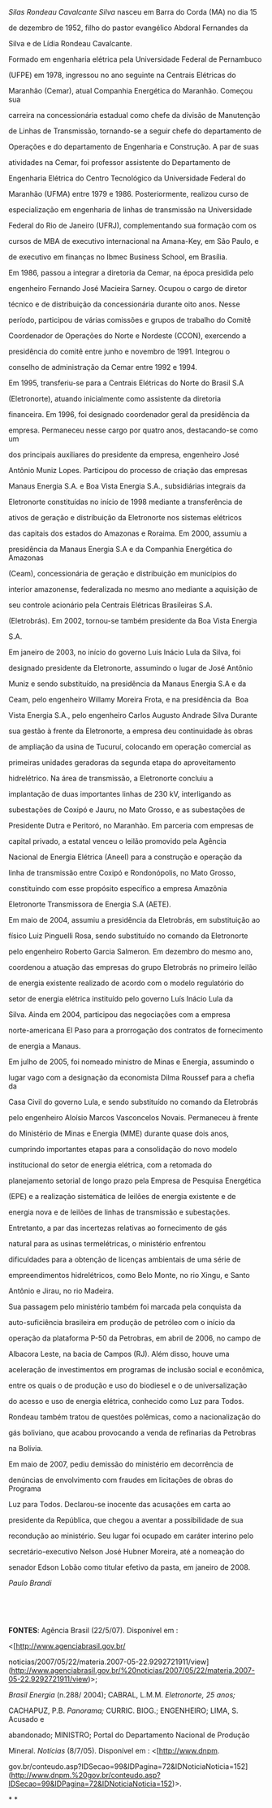 

 



*Silas Rondeau Cavalcante Silva* nasceu em Barra do Corda (MA) no dia 15

de dezembro de 1952, filho do pastor evangélico Abdoral Fernandes da

Silva e de Lídia Rondeau Cavalcante.



Formado em engenharia elétrica pela Universidade Federal de Pernambuco

(UFPE) em 1978, ingressou no ano seguinte na Centrais Elétricas do

Maranhão (Cemar), atual Companhia Energética do Maranhão. Começou sua

carreira na concessionária estadual como chefe da divisão de Manutenção

de Linhas de Transmissão, tornando-se a seguir chefe do departamento de

Operações e do departamento de Engenharia e Construção. A par de suas

atividades na Cemar, foi professor assistente do Departamento de

Engenharia Elétrica do Centro Tecnológico da Universidade Federal do

Maranhão (UFMA) entre 1979 e 1986. Posteriormente, realizou curso de

especialização em engenharia de linhas de transmissão na Universidade

Federal do Rio de Janeiro (UFRJ), complementando sua formação com os

cursos de MBA de executivo internacional na Amana-Key, em São Paulo, e

de executivo em finanças no Ibmec Business School, em Brasília.



Em 1986, passou a integrar a diretoria da Cemar, na época presidida pelo

engenheiro Fernando José Macieira Sarney. Ocupou o cargo de diretor

técnico e de distribuição da concessionária durante oito anos. Nesse

período, participou de várias comissões e grupos de trabalho do Comitê

Coordenador de Operações do Norte e Nordeste (CCON), exercendo a

presidência do comitê entre junho e novembro de 1991. Integrou o

conselho de administração da Cemar entre 1992 e 1994.



Em 1995, transferiu-se para a Centrais Elétricas do Norte do Brasil S.A

(Eletronorte), atuando inicialmente como assistente da diretoria

financeira. Em 1996, foi designado coordenador geral da presidência da

empresa. Permaneceu nesse cargo por quatro anos, destacando-se como um

dos principais auxiliares do presidente da empresa, engenheiro José

Antônio Muniz Lopes. Participou do processo de criação das empresas

Manaus Energia S.A. e Boa Vista Energia S.A., subsidiárias integrais da

Eletronorte constituídas no início de 1998 mediante a transferência de

ativos de geração e distribuição da Eletronorte nos sistemas elétricos

das capitais dos estados do Amazonas e Roraima. Em 2000, assumiu a

presidência da Manaus Energia S.A e da Companhia Energética do Amazonas

(Ceam), concessionária de geração e distribuição em municípios do

interior amazonense, federalizada no mesmo ano mediante a aquisição de

seu controle acionário pela Centrais Elétricas Brasileiras S.A.

(Eletrobrás). Em 2002, tornou-se também presidente da Boa Vista Energia

S.A.



Em janeiro de 2003, no início do governo Luís Inácio Lula da Silva, foi

designado presidente da Eletronorte, assumindo o lugar de José Antônio

Muniz e sendo substituído, na presidência da Manaus Energia S.A e da

Ceam, pelo engenheiro Willamy Moreira Frota, e na presidência da  Boa

Vista Energia S.A., pelo engenheiro Carlos Augusto Andrade Silva Durante

sua gestão à frente da Eletronorte, a empresa deu continuidade às obras

de ampliação da usina de Tucuruí, colocando em operação comercial as

primeiras unidades geradoras da segunda etapa do aproveitamento

hidrelétrico. Na área de transmissão, a Eletronorte concluiu a

implantação de duas importantes linhas de 230 kV, interligando as

subestações de Coxipó e Jauru, no Mato Grosso, e as subestações de

Presidente Dutra e Peritoró, no Maranhão. Em parceria com empresas de

capital privado, a estatal venceu o leilão promovido pela Agência

Nacional de Energia Elétrica (Aneel) para a construção e operação da

linha de transmissão entre Coxipó e Rondonópolis, no Mato Grosso,

constituindo com esse propósito específico a empresa Amazônia

Eletronorte Transmissora de Energia S.A (AETE).



Em maio de 2004, assumiu a presidência da Eletrobrás, em substituição ao

físico Luiz Pinguelli Rosa, sendo substituído no comando da Eletronorte

pelo engenheiro Roberto Garcia Salmeron. Em dezembro do mesmo ano,

coordenou a atuação das empresas do grupo Eletrobrás no primeiro leilão

de energia existente realizado de acordo com o modelo regulatório do

setor de energia elétrica instituído pelo governo Luís Inácio Lula da

Silva. Ainda em 2004, participou das negociações com a empresa

norte-americana El Paso para a prorrogação dos contratos de fornecimento

de energia a Manaus.



Em julho de 2005, foi nomeado ministro de Minas e Energia, assumindo o

lugar vago com a designação da economista Dilma Roussef para a chefia da

Casa Civil do governo Lula, e sendo substituído no comando da Eletrobrás

pelo engenheiro Aloísio Marcos Vasconcelos Novais. Permaneceu à frente

do Ministério de Minas e Energia (MME) durante quase dois anos,

cumprindo importantes etapas para a consolidação do novo modelo

institucional do setor de energia elétrica, com a retomada do

planejamento setorial de longo prazo pela Empresa de Pesquisa Energética

(EPE) e a realização sistemática de leilões de energia existente e de

energia nova e de leilões de linhas de transmissão e subestações.

Entretanto, a par das incertezas relativas ao fornecimento de gás

natural para as usinas termelétricas, o ministério enfrentou

dificuldades para a obtenção de licenças ambientais de uma série de

empreendimentos hidrelétricos, como Belo Monte, no rio Xingu, e Santo

Antônio e Jirau, no rio Madeira.



Sua passagem pelo ministério também foi marcada pela conquista da

auto-suficiência brasileira em produção de petróleo com o início da

operação da plataforma P-50 da Petrobras, em abril de 2006, no campo de

Albacora Leste, na bacia de Campos (RJ). Além disso, houve uma

aceleração de investimentos em programas de inclusão social e econômica,

entre os quais o de produção e uso do biodiesel e o de universalização

do acesso e uso de energia elétrica, conhecido como Luz para Todos.

Rondeau também tratou de questões polêmicas, como a nacionalização do

gás boliviano, que acabou provocando a venda de refinarias da Petrobras

na Bolívia.



Em maio de 2007, pediu demissão do ministério em decorrência de

denúncias de envolvimento com fraudes em licitações de obras do Programa

Luz para Todos. Declarou-se inocente das acusações em carta ao

presidente da República, que chegou a aventar a possibilidade de sua

recondução ao ministério. Seu lugar foi ocupado em caráter interino pelo

secretário-executivo Nelson José Hubner Moreira, até a nomeação do

senador Edson Lobão como titular efetivo da pasta, em janeiro de 2008.



*Paulo Brandi*



 



 



**FONTES**: Agência Brasil (22/5/07). Disponível em :

\<[http://www.agenciabrasil.gov.br/

noticias/2007/05/22/materia.2007-05-22.9292721911/view](http://www.agenciabrasil.gov.br/%20noticias/2007/05/22/materia.2007-05-22.9292721911/view)\>;

*Brasil Energia* (n.288/ 2004); CABRAL, L.M.M. *Eletronorte, 25 anos;*

CACHAPUZ, P.B. *Panorama;* CURRIC. BIOG.; ENGENHEIRO; LIMA, S. Acusado e

abandonado; MINISTRO; Portal do Departamento Nacional de Produção

Mineral. *Notícias* (8/7/05). Disponível em : \<[http://www.dnpm.

gov.br/conteudo.asp?IDSecao=99&IDPagina=72&IDNoticiaNoticia=152](http://www.dnpm.%20gov.br/conteudo.asp?IDSecao=99&IDPagina=72&IDNoticiaNoticia=152)\>.



* *



 

